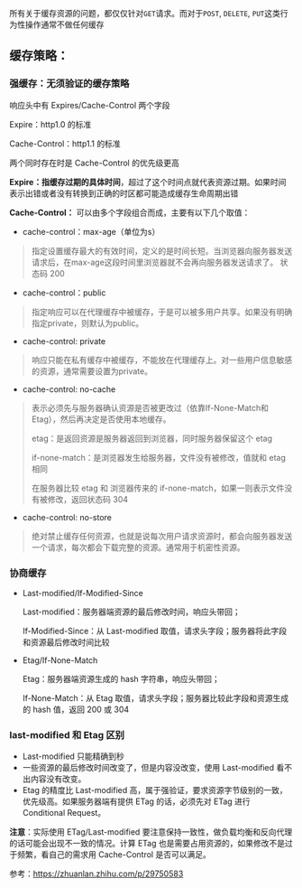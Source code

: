 所有关于缓存资源的问题，都仅仅针对`GET`请求。而对于`POST`, `DELETE`, `PUT`这类行为性操作通常不做任何缓存

## 缓存策略：

### 强缓存：无须验证的缓存策略
响应头中有 Expires/Cache-Control 两个字段

Expire：http1.0 的标准

Cache-Control：http1.1 的标准

两个同时存在时是 Cache-Control 的优先级更高

**Expire：**指缓存过期的**具体时间**，超过了这个时间点就代表资源过期。如果时间表示出错或者没有转换到正确的时区都可能造成缓存生命周期出错

**Cache-Control：** 可以由多个字段组合而成，主要有以下几个取值：
- cache-control：max-age（单位为s）

> 指定设置缓存最大的有效时间，定义的是时间长短。当浏览器向服务器发送请求后，在max-age这段时间里浏览器就不会再向服务器发送请求了。 状态码 200

- cache-control：public

> 指定响应可以在代理缓存中被缓存，于是可以被多用户共享。如果没有明确指定private，则默认为public。

- cache-control:  private

> 响应只能在私有缓存中被缓存，不能放在代理缓存上。对一些用户信息敏感的资源，通常需要设置为private。

- cache-control:  no-cache

> 表示必须先与服务器确认资源是否被更改过（依靠If-None-Match和Etag），然后再决定是否使用本地缓存。
>
> etag：是返回资源是服务器返回到浏览器，同时服务器保留这个 etag
>
> if-none-match：是浏览器发生给服务器，文件没有被修改，值就和 etag 相同
>
> 在服务器比较 etag 和 浏览器传来的 if-none-match，如果一则表示文件没有被修改，返回状态码 304

- cache-control:  no-store

> 绝对禁止缓存任何资源，也就是说每次用户请求资源时，都会向服务器发送一个请求，每次都会下载完整的资源。通常用于机密性资源。

### 协商缓存
- Last-modified/If-Modified-Since

  Last-modified：服务器端资源的最后修改时间，响应头带回；
  
  If-Modified-Since：从 Last-modified 取值，请求头字段；服务器将此字段和资源最后修改时间比较

- Etag/If-None-Match

  Etag：服务器端资源生成的 hash 字符串，响应头带回；
  
  If-None-Match：从 Etag 取值，请求头字段；服务器比较此字段和资源生成的 hash 值，返回 200 或 304

### last-modified 和 Etag 区别
- Last-modified 只能精确到秒
- 一些资源的最后修改时间改变了，但是内容没改变，使用 Last-modified 看不出内容没有改变。
- Etag 的精度比 Last-modified 高，属于强验证，要求资源字节级别的一致，优先级高。如果服务器端有提供 ETag 的话，必须先对 ETag 进行 Conditional Request。


**注意**：实际使用 ETag/Last-modified 要注意保持一致性，做负载均衡和反向代理的话可能会出现不一致的情况。计算 ETag 也是需要占用资源的，如果修改不是过于频繁，看自己的需求用 Cache-Control 是否可以满足。


参考：https://zhuanlan.zhihu.com/p/29750583
